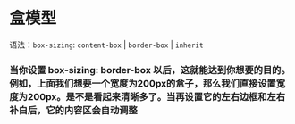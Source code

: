 # 盒模型
语法：`box-sizing`:  `content-box` | `border-box` | `inherit`<br>
  
### 当你设置 box-sizing: border-box 以后，这就能达到你想要的目的。例如，上面我们想要一个宽度为200px的盒子，那么我们直接设置宽度为200px。是不是看起来清晰多了。当再设置它的左右边框和左右补白后，它的内容区会自动调整
